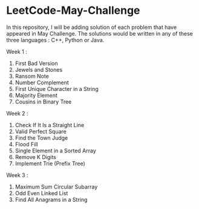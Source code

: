 # LeetCode-May-Challenge
In this repository, I will be adding solution of each problem that have appeared in May Challenge.
The solutions would be written in any of these three languages : C++, Python or Java.

Week 1 :
1. First Bad Version
2. Jewels and Stones
3. Ransom Note
4. Number Complement
5. First Unique Character in a String
6. Majority Element
7. Cousins in Binary Tree

Week 2 : 
1. Check If It Is a Straight Line
2. Valid Perfect Square
3. Find the Town Judge
4. Flood Fill 
5. Single Element in a Sorted Array
6. Remove K Digits
7. Implement Trie (Prefix Tree)

Week 3 : 
1. Maximum Sum Circular Subarray
2. Odd Even Linked List
3. Find All Anagrams in a String


